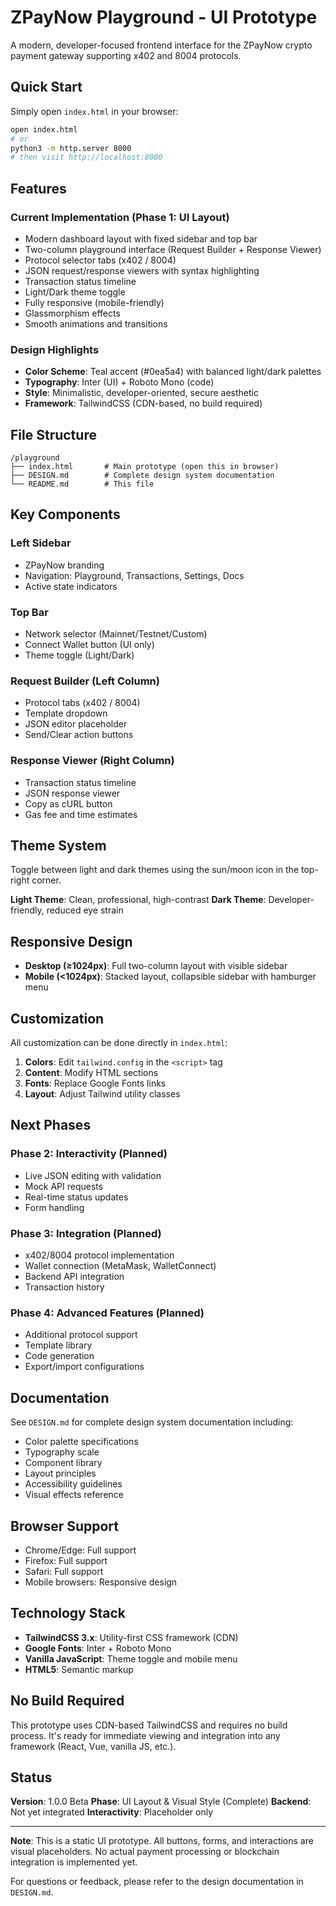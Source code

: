 # ZPayNow Playground - UI Prototype

A modern, developer-focused frontend interface for the ZPayNow crypto payment gateway supporting x402 and 8004 protocols.

## Quick Start

Simply open `index.html` in your browser:

```bash
open index.html
# or
python3 -m http.server 8000
# then visit http://localhost:8000
```

## Features

### Current Implementation (Phase 1: UI Layout)
- Modern dashboard layout with fixed sidebar and top bar
- Two-column playground interface (Request Builder + Response Viewer)
- Protocol selector tabs (x402 / 8004)
- JSON request/response viewers with syntax highlighting
- Transaction status timeline
- Light/Dark theme toggle
- Fully responsive (mobile-friendly)
- Glassmorphism effects
- Smooth animations and transitions

### Design Highlights
- **Color Scheme**: Teal accent (#0ea5a4) with balanced light/dark palettes
- **Typography**: Inter (UI) + Roboto Mono (code)
- **Style**: Minimalistic, developer-oriented, secure aesthetic
- **Framework**: TailwindCSS (CDN-based, no build required)

## File Structure

```
/playground
├── index.html       # Main prototype (open this in browser)
├── DESIGN.md        # Complete design system documentation
└── README.md        # This file
```

## Key Components

### Left Sidebar
- ZPayNow branding
- Navigation: Playground, Transactions, Settings, Docs
- Active state indicators

### Top Bar
- Network selector (Mainnet/Testnet/Custom)
- Connect Wallet button (UI only)
- Theme toggle (Light/Dark)

### Request Builder (Left Column)
- Protocol tabs (x402 / 8004)
- Template dropdown
- JSON editor placeholder
- Send/Clear action buttons

### Response Viewer (Right Column)
- Transaction status timeline
- JSON response viewer
- Copy as cURL button
- Gas fee and time estimates

## Theme System

Toggle between light and dark themes using the sun/moon icon in the top-right corner.

**Light Theme**: Clean, professional, high-contrast
**Dark Theme**: Developer-friendly, reduced eye strain

## Responsive Design

- **Desktop (≥1024px)**: Full two-column layout with visible sidebar
- **Mobile (<1024px)**: Stacked layout, collapsible sidebar with hamburger menu

## Customization

All customization can be done directly in `index.html`:

1. **Colors**: Edit `tailwind.config` in the `<script>` tag
2. **Content**: Modify HTML sections
3. **Fonts**: Replace Google Fonts links
4. **Layout**: Adjust Tailwind utility classes

## Next Phases

### Phase 2: Interactivity (Planned)
- Live JSON editing with validation
- Mock API requests
- Real-time status updates
- Form handling

### Phase 3: Integration (Planned)
- x402/8004 protocol implementation
- Wallet connection (MetaMask, WalletConnect)
- Backend API integration
- Transaction history

### Phase 4: Advanced Features (Planned)
- Additional protocol support
- Template library
- Code generation
- Export/import configurations

## Documentation

See `DESIGN.md` for complete design system documentation including:
- Color palette specifications
- Typography scale
- Component library
- Layout principles
- Accessibility guidelines
- Visual effects reference

## Browser Support

- Chrome/Edge: Full support
- Firefox: Full support
- Safari: Full support
- Mobile browsers: Responsive design

## Technology Stack

- **TailwindCSS 3.x**: Utility-first CSS framework (CDN)
- **Google Fonts**: Inter + Roboto Mono
- **Vanilla JavaScript**: Theme toggle and mobile menu
- **HTML5**: Semantic markup

## No Build Required

This prototype uses CDN-based TailwindCSS and requires no build process. It's ready for immediate viewing and integration into any framework (React, Vue, vanilla JS, etc.).

## Status

**Version**: 1.0.0 Beta
**Phase**: UI Layout & Visual Style (Complete)
**Backend**: Not yet integrated
**Interactivity**: Placeholder only

---

**Note**: This is a static UI prototype. All buttons, forms, and interactions are visual placeholders. No actual payment processing or blockchain integration is implemented yet.

For questions or feedback, please refer to the design documentation in `DESIGN.md`.
